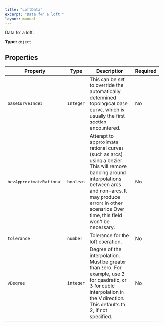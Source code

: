 ```yaml
---
title: "LoftData"
excerpt: "Data for a loft."
layout: manual
---
```


Data for a loft.


**Type:** `object`

## Properties

| Property | Type | Description | Required |
|----------|------|-------------|----------|
| `baseCurveIndex` | `integer` | This can be set to override the automatically determined topological base curve, which is usually the first section encountered. | No |
| `bezApproximateRational` | `boolean` | Attempt to approximate rational curves (such as arcs) using a bezier. This will remove banding around interpolations between arcs and non-arcs.  It may produce errors in other scenarios Over time, this field won&#x27;t be necessary. | No |
| `tolerance` | `number` | Tolerance for the loft operation. | No |
| `vDegree` | `integer` | Degree of the interpolation. Must be greater than zero. For example, use 2 for quadratic, or 3 for cubic interpolation in the V direction. This defaults to 2, if not specified. | No |


